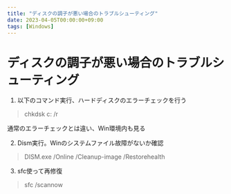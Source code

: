 ```yaml
---
title: "ディスクの調子が悪い場合のトラブルシューティング"
date: 2023-04-05T00:00:00+09:00
tags: [Windows]
---
```

# ディスクの調子が悪い場合のトラブルシューティング

1. 以下のコマンド実行、ハードディスクのエラーチェックを行う
>chkdsk c: /r

通常のエラーチェックとは違い、Win環境内も見る

2. Dism実行。Winのシステムファイル故障がないか確認
> DISM.exe /Online /Cleanup-image /Restorehealth

3. sfc使って再修復
> sfc /scannow
